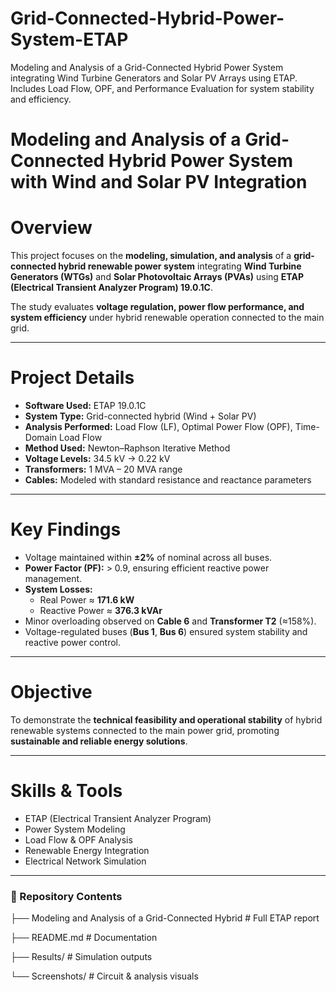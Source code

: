 # Grid-Connected-Hybrid-Power-System-ETAP
Modeling and Analysis of a Grid-Connected Hybrid Power System integrating Wind Turbine Generators and Solar PV Arrays using ETAP. Includes Load Flow, OPF, and Performance Evaluation for system stability and efficiency.

#  Modeling and Analysis of a Grid-Connected Hybrid Power System with Wind and Solar PV Integration  

# Overview  
This project focuses on the **modeling, simulation, and analysis** of a **grid-connected hybrid renewable power system** integrating **Wind Turbine Generators (WTGs)** and **Solar Photovoltaic Arrays (PVAs)** using **ETAP (Electrical Transient Analyzer Program) 19.0.1C**.  

The study evaluates **voltage regulation, power flow performance, and system efficiency** under hybrid renewable operation connected to the main grid.  

---

# Project Details  
- **Software Used:** ETAP 19.0.1C  
- **System Type:** Grid-connected hybrid (Wind + Solar PV)  
- **Analysis Performed:** Load Flow (LF), Optimal Power Flow (OPF), Time-Domain Load Flow  
- **Method Used:** Newton–Raphson Iterative Method  
- **Voltage Levels:** 34.5 kV → 0.22 kV  
- **Transformers:** 1 MVA – 20 MVA range  
- **Cables:** Modeled with standard resistance and reactance parameters  

---

# Key Findings  
- Voltage maintained within **±2%** of nominal across all buses.  
- **Power Factor (PF):** > 0.9, ensuring efficient reactive power management.  
- **System Losses:**  
  - Real Power ≈ **171.6 kW**  
  - Reactive Power ≈ **376.3 kVAr**  
- Minor overloading observed on **Cable 6** and **Transformer T2** (≈158%).  
- Voltage-regulated buses (**Bus 1**, **Bus 6**) ensured system stability and reactive power control.  

---

# Objective  
To demonstrate the **technical feasibility and operational stability** of hybrid renewable systems connected to the main power grid, promoting **sustainable and reliable energy solutions**.  

---

# Skills & Tools  
- ETAP (Electrical Transient Analyzer Program)  
- Power System Modeling  
- Load Flow & OPF Analysis  
- Renewable Energy Integration  
- Electrical Network Simulation  

---

### 📁 Repository Contents  
├── Modeling and Analysis of a Grid-Connected Hybrid # Full ETAP report

├── README.md # Documentation

├── Results/ # Simulation outputs

└── Screenshots/ # Circuit & analysis visuals
